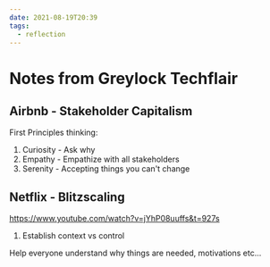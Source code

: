```yaml
---
date: 2021-08-19T20:39
tags: 
  - reflection
---
```


# Notes from Greylock Techflair

## Airbnb - Stakeholder Capitalism

First Principles thinking:

1. Curiosity - Ask why
2. Empathy - Empathize with all stakeholders
3. Serenity - Accepting things you can't change

## Netflix - Blitzscaling

https://www.youtube.com/watch?v=jYhP08uuffs&t=927s

1. Establish context vs control

  Help everyone understand why things are needed, motivations etc...
